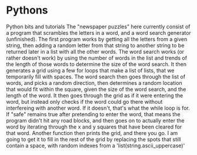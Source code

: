 # Pythons
Python bits and tutorials
The "newspaper puzzles" here currently consist of a program that scrambles the letters in a word, and a word search generator (unfinished).
The first program works by getting all the letters from a given string, then adding a random letter from that string to another string to be returned later in a list with all the other words.
The word search works (or rather doesn't work) by using the number of words in the list and trends of the length of those words to determine the size of the word search. It then generates a grid using a few for loops that make a list of lists, that we temporarily fill with spaces. The word search then goes through the list of words, and picks a random direction, then determines a random location that would fit within the square, given the size of the word search, and the length of the word. It then goes through the grid as if it were entering the word, but instead only checks if the word could go there without interfereing with another word. If it doesn't, that's what the while loop is for. If "safe" remains true after pretending to enter the word, that means the program didn't hit any road blocks, and then goes on to actually enter the word by iterating through the x and y squares that have been cleared for that word. Another function then prints the grid, and there you go.
I am going to get it to fill in the rest of the grid by replacing the spots that still contain a space, with random indexes from a 'list(string.ascii_uppercase)' 